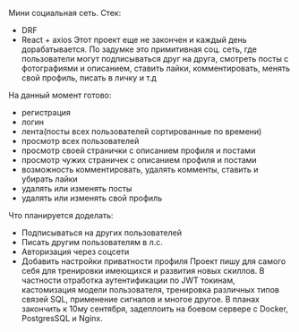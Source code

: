 Мини социальная сеть.
Стек:
- DRF
- React + axios
Этот проект еще не закончен и каждый день дорабатывается. По задумке это примитивная соц. сеть, 
где пользователи могут подписываться друг на друга, смотреть посты с фотографиями и описанием,
ставить лайки, комментировать, менять свой профиль, писать в личку и т.д

На данный момент готово:
- регистрация
- логин
- лента(посты всех пользователей сортированные по времени)
- просмотр всех пользователей
- просмотр своей странички с описанием профиля и постами
- просмотр чужих страничек с описанием профиля и постами
- возможность комментировать, удалять комменты, ставить и убирать лайки
- удалять или изменять посты 
- удалять или изменять свой профиль

Что планируется доделать:
- Подписываться на других пользователей
- Писать другим пользователям в л.с.
- Авторизация через соцсети
- Добавить настройки приватности профиля
Проект пишу для самого себя для тренировки имеющихся и развития новых скиллов.
 В частности отработка аутентификации по JWT токинам, кастомизация модели пользователя,
тренировка различных типов связей SQL, применение сигналов и многое другое.
В планах закончить к 10му сентября, задеплоить на боевом сервере с Docker, PostgresSQL и Nginx.
